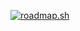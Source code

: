 <a href="https://roadmap.sh"><img src="https://roadmap.sh/card/wide/669004e7600e4dccf24204a5?variant=dark&roadmaps=full-stack" alt="roadmap.sh"/></a>
